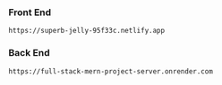 
### Front End
```
https://superb-jelly-95f33c.netlify.app
```

### Back End
```
https://full-stack-mern-project-server.onrender.com
```